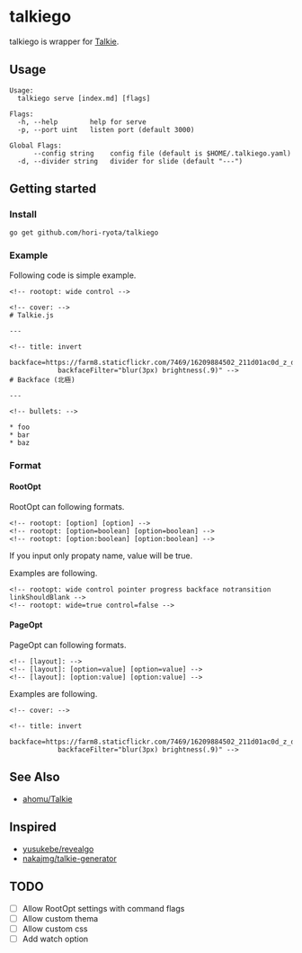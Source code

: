 talkiego
=========

talkiego is wrapper for [Talkie](https://github.com/ahomu/Talkie).

## Usage

```
Usage:
  talkiego serve [index.md] [flags]

Flags:
  -h, --help        help for serve
  -p, --port uint   listen port (default 3000)

Global Flags:
      --config string    config file (default is $HOME/.talkiego.yaml)
  -d, --divider string   divider for slide (default "---")
```

## Getting started

### Install

```
go get github.com/hori-ryota/talkiego
```

### Example

Following code is simple example.

```
<!-- rootopt: wide control -->

<!-- cover: -->
# Talkie.js

---

<!-- title: invert
            backface=https://farm8.staticflickr.com/7469/16209884502_211d01ac0d_z_d.jpg
            backfaceFilter="blur(3px) brightness(.9)" -->
# Backface (北極)

---

<!-- bullets: -->

* foo
* bar
* baz
```

### Format

#### RootOpt

RootOpt can following formats.

```
<!-- rootopt: [option] [option] -->
<!-- rootopt: [option=boolean] [option=boolean] -->
<!-- rootopt: [option:boolean] [option:boolean] -->
```

If you input only propaty name, value  will be true.

Examples are following.

```
<!-- rootopt: wide control pointer progress backface notransition linkShouldBlank -->
<!-- rootopt: wide=true control=false -->
```

#### PageOpt

PageOpt can following formats.

```
<!-- [layout]: -->
<!-- [layout]: [option=value] [option=value] -->
<!-- [layout]: [option:value] [option:value] -->
```

Examples are following.

```
<!-- cover: -->
```

```
<!-- title: invert
            backface=https://farm8.staticflickr.com/7469/16209884502_211d01ac0d_z_d.jpg
            backfaceFilter="blur(3px) brightness(.9)" -->
```

## See Also

* [ahomu/Talkie](https://github.com/ahomu/Talkie)

## Inspired

* [yusukebe/revealgo](https://github.com/yusukebe/revealgo)
* [nakajmg/talkie-generator](https://github.com/nakajmg/talkie-generator)

## TODO

* [ ] Allow RootOpt settings with command flags
* [ ] Allow custom thema
* [ ] Allow custom css
* [ ] Add watch option
